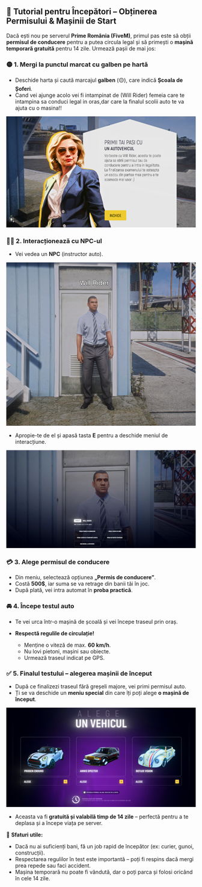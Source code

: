 
## 🚗 Tutorial pentru Începători – Obținerea Permisului & Mașinii de Start

Dacă ești nou pe serverul **Prime România (FiveM)**, primul pas este să obții **permisul de conducere** pentru a putea circula legal și să primești o **mașină temporară gratuită** pentru 14 zile. Urmează pașii de mai jos:

### 🟡 1. Mergi la punctul marcat cu galben pe hartă

* Deschide harta și caută marcajul **galben** (🟡), care indică **Școala de Șoferi**.
* Cand vei ajunge acolo vei fi intampinat de (Will Rider) femeia care te intampina sa conduci legal in oras,dar care la finalul scolii auto te va ajuta cu o masina!!

![TUTORIAL](/public/img/tut1.png)

### 🧍‍♂️ 2. Interacționează cu NPC-ul

* Vei vedea un **NPC** (instructor auto).

![TUTORIAL](/public/img/tut2.png)

* Apropie-te de el și apasă tasta **E** pentru a deschide meniul de interacțiune.

![TUTORIAL](/public/img/tut3.png)

### 💳 3. Alege permisul de conducere

* Din meniu, selectează opțiunea **„Permis de conducere”**.
* Costă **500\$**, iar suma se va retrage din banii tăi în joc.
* După plată, vei intra automat în **proba practică**.

### 🚘 4. Începe testul auto

* Te vei urca într-o mașină de școală și vei începe traseul prin oraș.
* **Respectă regulile de circulație!**

  * Menține o viteză de max. **60 km/h**.
  * Nu lovi pietoni, mașini sau obiecte.
  * Urmează traseul indicat pe GPS.

### ✅ 5. Finalul testului – alegerea mașinii de început

* După ce finalizezi traseul fără greșeli majore, vei primi permisul auto.
* Ți se va deschide un **meniu special** din care îți poți alege **o mașină de început**.

![TUTORIAL](/public/img/tut4.png)

* Aceasta va fi **gratuită și valabilă timp de 14 zile** – perfectă pentru a te deplasa și a începe viața pe server.

🎯 **Sfaturi utile:**

* Dacă nu ai suficienți bani, fă un job rapid de începător (ex: curier, gunoi, construcții).
* Respectarea regulilor în test este importantă – poți fi respins dacă mergi prea repede sau faci accident.
* Mașina temporară nu poate fi vândută, dar o poți parca și folosi oricând în cele 14 zile.

